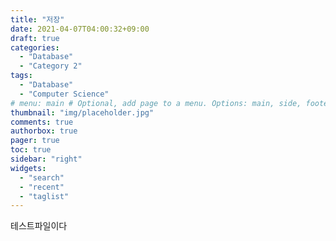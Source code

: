 ```yaml
---
title: "저장"
date: 2021-04-07T04:00:32+09:00
draft: true
categories:
  - "Database"
  - "Category 2"
tags:
  - "Database"
  - "Computer Science"
# menu: main # Optional, add page to a menu. Options: main, side, footer
thumbnail: "img/placeholder.jpg"
comments: true
authorbox: true
pager: true
toc: true
sidebar: "right"
widgets:
  - "search"
  - "recent"
  - "taglist"
---
```


테스트파일이다

